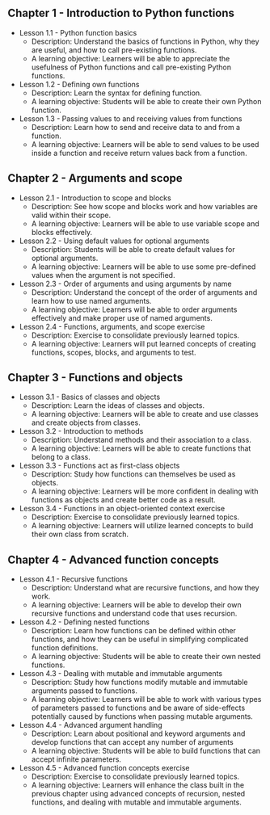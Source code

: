 ## Chapter 1 - Introduction to Python functions
   * Lesson 1.1 - Python function basics
     * Description: Understand the basics of functions in Python, why they are useful, and how to call pre-existing functions.
     * A learning objective: Learners will be able to appreciate the usefulness of Python functions and call pre-existing Python functions.
   * Lesson 1.2 - Defining own functions
     * Description: Learn the syntax for defining 
     function.
     * A learning objective: Students will be able to create their own Python function.
   * Lesson 1.3 - Passing values to and receiving values from functions
     * Description: Learn how to send and receive data to and from a function.
     * A learning objective: Learners will be able to send values to be used inside a function and receive return values back from a function.
## Chapter 2 - Arguments and scope
   * Lesson 2.1 - Introduction to scope and blocks
     * Description: See how scope and blocks work and how variables are valid within their scope.
     * A learning objective: Learners will be able to use variable scope and blocks effectively.
   * Lesson 2.2 - Using default values for optional arguments
     * Description: Students will be able to create default values for optional arguments.
     * A learning objective: Learners will be able to use some pre-defined values when the argument is not specified.
   * Lesson 2.3 - Order of arguments and using arguments by name
     * Description: Understand the concept of the order of arguments and learn how to use named arguments.
     * A learning objective: Learners will be able to order arguments effectively and make proper use of named arguments.
   * Lesson 2.4 - Functions, arguments, and scope exercise
     * Description: Exercise to consolidate previously learned topics.
     * A learning objective: Learners will put learned concepts of creating functions, scopes, blocks, and arguments to test.
## Chapter 3 - Functions and objects
   * Lesson 3.1 - Basics of classes and objects
     * Description: Learn the ideas of classes and objects.
     * A learning objective: Learners will be able to create and use classes and create objects from classes.
   * Lesson 3.2 - Introduction to methods
     * Description: Understand methods and their association to a class.
     * A learning objective: Learners will be able to create functions that belong to a class.
   * Lesson 3.3 - Functions act as first-class objects
     * Description: Study how functions can themselves be used as objects.
     * A learning objective: Learners will be more confident in dealing with functions as objects and create better code as a result.
   * Lesson 3.4 - Functions in an object-oriented context exercise
     * Description: Exercise to consolidate previously learned topics.
     * A learning objective: Learners will utilize learned concepts to build their own class from scratch.
## Chapter 4 - Advanced function concepts
   * Lesson 4.1 - Recursive functions
     * Description: Understand what are recursive functions, and how they work.
     * A learning objective: Learners will be able to develop their own recursive functions and understand code that uses recursion.
   * Lesson 4.2 - Defining nested functions
     * Description: Learn how functions can be defined within other functions, and how they can be useful in simplifying complicated function definitions.
     * A learning objective: Students will be able to create their own nested functions.
   * Lesson 4.3 - Dealing with mutable and immutable arguments
     * Description: Study how functions modify mutable and immutable arguments passed to functions.
     * A learning objective: Learners will be able to work with various types of parameters passed to functions and be aware of side-effects potentially caused by functions when passing mutable arguments.
   * Lesson 4.4 - Advanced argument handling
     * Description: Learn about positional and keyword arguments and develop functions that can accept any number of arguments
     * A learning objective: Students will be able to build functions that can accept infinite parameters.
   * Lesson 4.5 - Advanced function concepts exercise
     * Description: Exercise to consolidate previously learned topics.
     * A learning objective: Learners will enhance the class built in the previous chapter using advanced concepts of recursion, nested functions, and dealing with mutable and immutable arguments.

